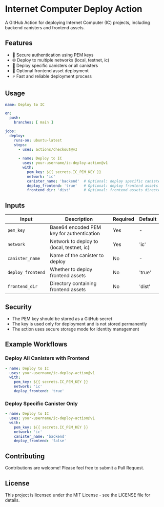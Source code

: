 # Internet Computer Deploy Action

A GitHub Action for deploying Internet Computer (IC) projects, including backend canisters and frontend assets.

## Features

- 🔐 Secure authentication using PEM keys
- 🌐 Deploy to multiple networks (local, testnet, ic)
- 🚀 Deploy specific canisters or all canisters
- 🎨 Optional frontend asset deployment
- ⚡️ Fast and reliable deployment process

## Usage

```yaml
name: Deploy to IC

on:
  push:
    branches: [ main ]

jobs:
  deploy:
    runs-on: ubuntu-latest
    steps:
      - uses: actions/checkout@v3
      
      - name: Deploy to IC
        uses: your-username/ic-deploy-action@v1
        with:
          pem_key: ${{ secrets.IC_PEM_KEY }}
          network: 'ic'
          canister_name: 'backend'  # Optional: deploy specific canister
          deploy_frontend: 'true'   # Optional: deploy frontend assets
          frontend_dir: 'dist'      # Optional: frontend assets directory
```

## Inputs

| Input | Description | Required | Default |
|-------|-------------|----------|---------|
| `pem_key` | Base64 encoded PEM key for authentication | Yes | - |
| `network` | Network to deploy to (local, testnet, ic) | Yes | 'ic' |
| `canister_name` | Name of the canister to deploy | No | - |
| `deploy_frontend` | Whether to deploy frontend assets | No | 'true' |
| `frontend_dir` | Directory containing frontend assets | No | 'dist' |

## Security

- The PEM key should be stored as a GitHub secret
- The key is used only for deployment and is not stored permanently
- The action uses secure storage mode for identity management

## Example Workflows

### Deploy All Canisters with Frontend

```yaml
- name: Deploy to IC
  uses: your-username/ic-deploy-action@v1
  with:
    pem_key: ${{ secrets.IC_PEM_KEY }}
    network: 'ic'
    deploy_frontend: 'true'
```

### Deploy Specific Canister Only

```yaml
- name: Deploy to IC
  uses: your-username/ic-deploy-action@v1
  with:
    pem_key: ${{ secrets.IC_PEM_KEY }}
    network: 'ic'
    canister_name: 'backend'
    deploy_frontend: 'false'
```

## Contributing

Contributions are welcome! Please feel free to submit a Pull Request.

## License

This project is licensed under the MIT License - see the LICENSE file for details. 